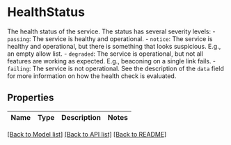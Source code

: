# HealthStatus

The health status of the service. The status has several severity levels:  - `passing`: The service is healthy and operational. - `notice`: The service is healthy and operational, but there is something   that looks suspicious. E.g., an empty allow list. - `degraded`: The service is operational, but not all features are working   as expected. E.g., beaconing on a single link fails. - `failing`: The service is not operational.  See the description of the `data` field for more information on how the health check is evaluated. 

## Properties
Name | Type | Description | Notes
------------ | ------------- | ------------- | -------------

[[Back to Model list]](../README.md#documentation-for-models) [[Back to API list]](../README.md#documentation-for-api-endpoints) [[Back to README]](../README.md)


